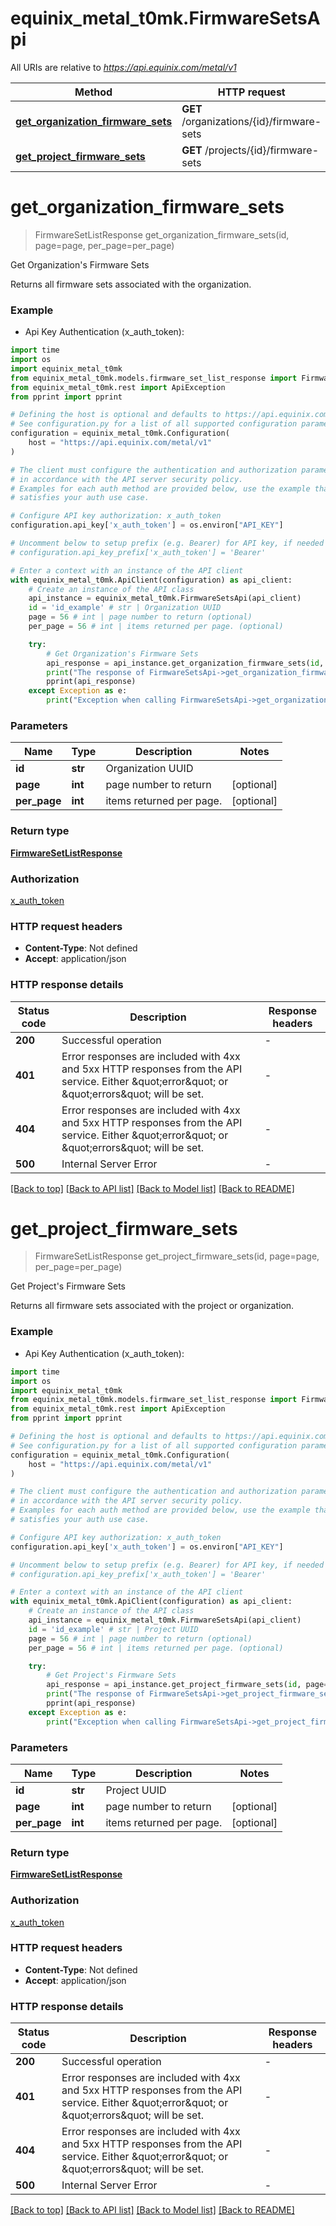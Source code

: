 # equinix_metal_t0mk.FirmwareSetsApi

All URIs are relative to *https://api.equinix.com/metal/v1*

Method | HTTP request | Description
------------- | ------------- | -------------
[**get_organization_firmware_sets**](FirmwareSetsApi.md#get_organization_firmware_sets) | **GET** /organizations/{id}/firmware-sets | Get Organization&#39;s Firmware Sets
[**get_project_firmware_sets**](FirmwareSetsApi.md#get_project_firmware_sets) | **GET** /projects/{id}/firmware-sets | Get Project&#39;s Firmware Sets


# **get_organization_firmware_sets**
> FirmwareSetListResponse get_organization_firmware_sets(id, page=page, per_page=per_page)

Get Organization's Firmware Sets

Returns all firmware sets associated with the organization.

### Example

* Api Key Authentication (x_auth_token):
```python
import time
import os
import equinix_metal_t0mk
from equinix_metal_t0mk.models.firmware_set_list_response import FirmwareSetListResponse
from equinix_metal_t0mk.rest import ApiException
from pprint import pprint

# Defining the host is optional and defaults to https://api.equinix.com/metal/v1
# See configuration.py for a list of all supported configuration parameters.
configuration = equinix_metal_t0mk.Configuration(
    host = "https://api.equinix.com/metal/v1"
)

# The client must configure the authentication and authorization parameters
# in accordance with the API server security policy.
# Examples for each auth method are provided below, use the example that
# satisfies your auth use case.

# Configure API key authorization: x_auth_token
configuration.api_key['x_auth_token'] = os.environ["API_KEY"]

# Uncomment below to setup prefix (e.g. Bearer) for API key, if needed
# configuration.api_key_prefix['x_auth_token'] = 'Bearer'

# Enter a context with an instance of the API client
with equinix_metal_t0mk.ApiClient(configuration) as api_client:
    # Create an instance of the API class
    api_instance = equinix_metal_t0mk.FirmwareSetsApi(api_client)
    id = 'id_example' # str | Organization UUID
    page = 56 # int | page number to return (optional)
    per_page = 56 # int | items returned per page. (optional)

    try:
        # Get Organization's Firmware Sets
        api_response = api_instance.get_organization_firmware_sets(id, page=page, per_page=per_page)
        print("The response of FirmwareSetsApi->get_organization_firmware_sets:\n")
        pprint(api_response)
    except Exception as e:
        print("Exception when calling FirmwareSetsApi->get_organization_firmware_sets: %s\n" % e)
```



### Parameters

Name | Type | Description  | Notes
------------- | ------------- | ------------- | -------------
 **id** | **str**| Organization UUID | 
 **page** | **int**| page number to return | [optional] 
 **per_page** | **int**| items returned per page. | [optional] 

### Return type

[**FirmwareSetListResponse**](FirmwareSetListResponse.md)

### Authorization

[x_auth_token](../README.md#x_auth_token)

### HTTP request headers

 - **Content-Type**: Not defined
 - **Accept**: application/json

### HTTP response details
| Status code | Description | Response headers |
|-------------|-------------|------------------|
**200** | Successful operation |  -  |
**401** | Error responses are included with 4xx and 5xx HTTP responses from the API service. Either \&quot;error\&quot; or \&quot;errors\&quot; will be set. |  -  |
**404** | Error responses are included with 4xx and 5xx HTTP responses from the API service. Either \&quot;error\&quot; or \&quot;errors\&quot; will be set. |  -  |
**500** | Internal Server Error |  -  |

[[Back to top]](#) [[Back to API list]](../README.md#documentation-for-api-endpoints) [[Back to Model list]](../README.md#documentation-for-models) [[Back to README]](../README.md)

# **get_project_firmware_sets**
> FirmwareSetListResponse get_project_firmware_sets(id, page=page, per_page=per_page)

Get Project's Firmware Sets

Returns all firmware sets associated with the project or organization.

### Example

* Api Key Authentication (x_auth_token):
```python
import time
import os
import equinix_metal_t0mk
from equinix_metal_t0mk.models.firmware_set_list_response import FirmwareSetListResponse
from equinix_metal_t0mk.rest import ApiException
from pprint import pprint

# Defining the host is optional and defaults to https://api.equinix.com/metal/v1
# See configuration.py for a list of all supported configuration parameters.
configuration = equinix_metal_t0mk.Configuration(
    host = "https://api.equinix.com/metal/v1"
)

# The client must configure the authentication and authorization parameters
# in accordance with the API server security policy.
# Examples for each auth method are provided below, use the example that
# satisfies your auth use case.

# Configure API key authorization: x_auth_token
configuration.api_key['x_auth_token'] = os.environ["API_KEY"]

# Uncomment below to setup prefix (e.g. Bearer) for API key, if needed
# configuration.api_key_prefix['x_auth_token'] = 'Bearer'

# Enter a context with an instance of the API client
with equinix_metal_t0mk.ApiClient(configuration) as api_client:
    # Create an instance of the API class
    api_instance = equinix_metal_t0mk.FirmwareSetsApi(api_client)
    id = 'id_example' # str | Project UUID
    page = 56 # int | page number to return (optional)
    per_page = 56 # int | items returned per page. (optional)

    try:
        # Get Project's Firmware Sets
        api_response = api_instance.get_project_firmware_sets(id, page=page, per_page=per_page)
        print("The response of FirmwareSetsApi->get_project_firmware_sets:\n")
        pprint(api_response)
    except Exception as e:
        print("Exception when calling FirmwareSetsApi->get_project_firmware_sets: %s\n" % e)
```



### Parameters

Name | Type | Description  | Notes
------------- | ------------- | ------------- | -------------
 **id** | **str**| Project UUID | 
 **page** | **int**| page number to return | [optional] 
 **per_page** | **int**| items returned per page. | [optional] 

### Return type

[**FirmwareSetListResponse**](FirmwareSetListResponse.md)

### Authorization

[x_auth_token](../README.md#x_auth_token)

### HTTP request headers

 - **Content-Type**: Not defined
 - **Accept**: application/json

### HTTP response details
| Status code | Description | Response headers |
|-------------|-------------|------------------|
**200** | Successful operation |  -  |
**401** | Error responses are included with 4xx and 5xx HTTP responses from the API service. Either \&quot;error\&quot; or \&quot;errors\&quot; will be set. |  -  |
**404** | Error responses are included with 4xx and 5xx HTTP responses from the API service. Either \&quot;error\&quot; or \&quot;errors\&quot; will be set. |  -  |
**500** | Internal Server Error |  -  |

[[Back to top]](#) [[Back to API list]](../README.md#documentation-for-api-endpoints) [[Back to Model list]](../README.md#documentation-for-models) [[Back to README]](../README.md)

